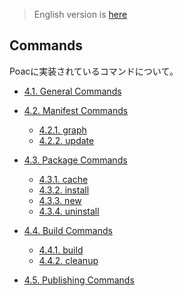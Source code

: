 > English version is [here](https://doc.poac.pm/en/commands/)

## Commands

Poacに実装されているコマンドについて。
* [4.1. General Commands](general-commands/README.md)

* [4.2. Manifest Commands](manifest-commands/README.md)
  * [4.2.1. graph](manifest-commands/graph.md)
  * [4.2.2. update](manifest-commands/update.md)

* [4.3. Package Commands](package-commands/README.md)
  * [4.3.1. cache](package-commands/cache.md)
  * [4.3.2. install](package-commands/install.md)
  * [4.3.3. new](package-commands/new.md)
  * [4.3.4. uninstall](package-commands/uninstall.md)

* [4.4. Build Commands](build-commands/README.md)
  * [4.4.1. build](build-commands/build.md)
  * [4.4.2. cleanup](build-commands/cleanup.md)

* [4.5. Publishing Commands](publishing-commands/README.md)
